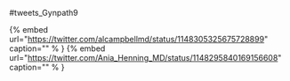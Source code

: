 #tweets_Gynpath9

{% embed url="https://twitter.com/alcampbellmd/status/1148305325675728899"  caption="" % }
{% embed url="https://twitter.com/Ania_Henning_MD/status/1148295840169156608"  caption="" % }
